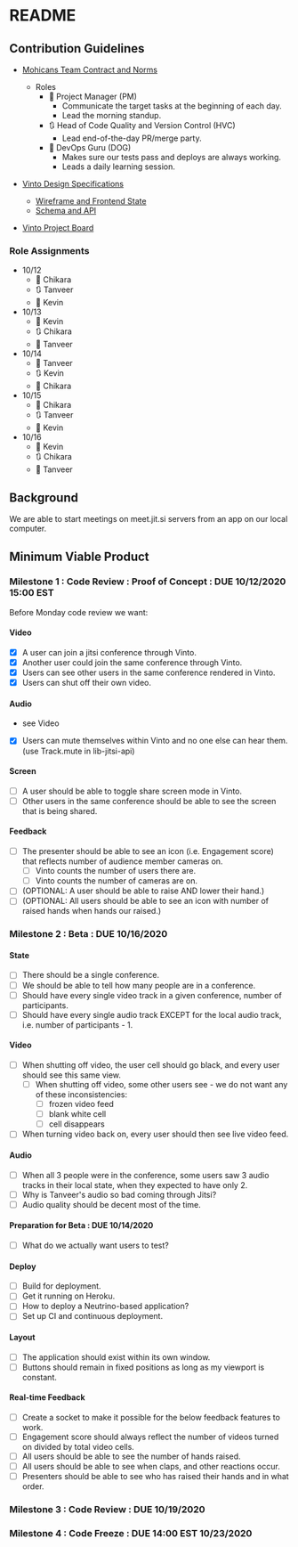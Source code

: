 # README 

## Contribution Guidelines

- [Mohicans Team Contract and Norms](https://docs.google.com/document/d/1aHNAhwWkPEynwzW29mGgXruK7I7cTa0y4Q_sDHNT3Wk/edit?usp=sharing)
  - Roles
    - 📅 Project Manager (PM)
      - Communicate the target tasks at the beginning of each day.
      - Lead the morning standup.
    - 🔃 Head of Code Quality and Version Control (HVC)
      - Lead end-of-the-day PR/merge party.
    - 📲 DevOps Guru (DOG)
      - Makes sure our tests pass and deploys are always working.
      - Leads a daily learning session.

- [Vinto Design Specifications](https://docs.google.com/document/d/10Fm_WHXpDYoZezVVbXlR9CZoDP--0YnIRoQh3BCuYdg/edit?usp=sharing)
  - [Wireframe and Frontend State](https://docs.google.com/presentation/d/1AFjcZvJZWQtv_HhX-1dZmH0AtKYrF7m3alAe72k7LT4/edit?usp=sharing)
  - [Schema and API](https://drive.google.com/file/d/1veoxu8lWvBJcykzOP_nmxFGTidL7ea84/view)

- [Vinto Project Board](https://github.com/orgs/mohicans-pop-2008/projects/1)

### Role Assignments

- 10/12
  - 📅 Chikara
  - 🔃 Tanveer
  - 📲 Kevin
- 10/13
  - 📅 Kevin
  - 🔃 Chikara
  - 📲 Tanveer
- 10/14
  - 📅 Tanveer
  - 🔃 Kevin
  - 📲 Chikara
- 10/15
  - 📅 Chikara
  - 🔃 Tanveer
  - 📲 Kevin
- 10/16
  - 📅 Kevin
  - 🔃 Chikara
  - 📲 Tanveer

## Background

We are able to start meetings on meet.jit.si servers from an app on our local computer.

## Minimum Viable Product

### Milestone 1 : Code Review : Proof of Concept : DUE 10/12/2020 15:00 EST

Before Monday code review we want:

#### Video
- [x] A user can join a jitsi conference through Vinto.
- [x] Another user could join the same conference through Vinto.
- [x] Users can see other users in the same conference rendered in Vinto.
- [x] Users can shut off their own video.

#### Audio
- see Video
- [x] Users can mute themselves within Vinto and no one else can hear them. (use Track.mute in lib-jitsi-api)

#### Screen
- [ ] A user should be able to toggle share screen mode in Vinto.
- [ ] Other users in the same conference should be able to see the screen that is being shared.

#### Feedback
- [ ] The presenter should be able to see an icon (i.e. Engagement score) that reflects number of audience member cameras on.
  - [ ] Vinto counts the number of users there are.
  - [ ] Vinto counts the number of cameras are on.
- [ ] (OPTIONAL: A user should be able to raise AND lower their hand.)
- [ ] (OPTIONAL: All users should be able to see an icon with number of raised hands when hands our raised.)

### Milestone 2 : Beta : DUE 10/16/2020

#### State
- [ ] There should be a single conference.
- [ ] We should be able to tell how many people are in a conference.
- [ ] Should have every single video track in a given conference, number of participants.
- [ ] Should have every single audio track EXCEPT for the local audio track, i.e. number of participants - 1.

#### Video
- [ ] When shutting off video, the user cell should go black, and every user should see this same view.
  - [ ] When shutting off video, some other users see - we do not want any of these inconsistencies:
    - [ ] frozen video feed
    - [ ] blank white cell
    - [ ] cell disappears
- [ ] When turning video back on, every user should then see live video feed.

#### Audio
- [ ] When all 3 people were in the conference, some users saw 3 audio tracks in their local state, when they expected to have only 2.
- [ ] Why is Tanveer's audio so bad coming through Jitsi?
- [ ] Audio quality should be decent most of the time.

#### Preparation for Beta : DUE 10/14/2020
- [ ] What do we actually want users to test?

#### Deploy
- [ ] Build for deployment.
- [ ] Get it running on Heroku.
- [ ] How to deploy a Neutrino-based application?
- [ ] Set up CI and continuous deployment.

#### Layout
- [ ] The application should exist within its own window.
- [ ] Buttons should remain in fixed positions as long as my viewport is constant.

#### Real-time Feedback
- [ ] Create a socket to make it possible for the below feedback features to work.
- [ ] Engagement score should always reflect the number of videos turned on divided by total video cells.
- [ ] All users should be able to see the number of hands raised.
- [ ] All users should be able to see when claps, and other reactions occur.
- [ ] Presenters should be able to see who has raised their hands and in what order.

### Milestone 3 : Code Review : DUE 10/19/2020

### Milestone 4 : Code Freeze : DUE 14:00 EST 10/23/2020
